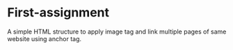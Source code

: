 # First-assignment
A simple HTML structure to apply image tag and link multiple pages of same website using anchor tag.
